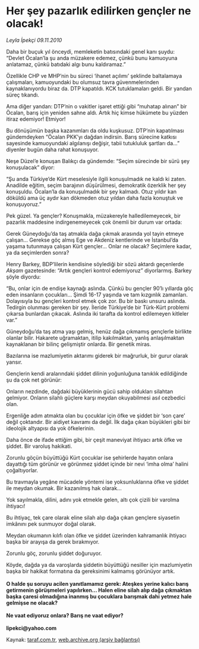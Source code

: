# Her şey pazarlık edilirken gençler ne olacak!

*Leyla İpekçi 09.11.2010*

<div class="yazi"><p>Daha bir buçuk yıl önceydi, memleketin batısındaki genel kanı şuydu: “Devlet Öcalan’la şu anda müzakere edemez, çünkü bunu kamuoyuna anlatamaz, çünkü batıdaki algı bunu kaldıramaz.” </p>
<p>Özellikle CHP ve MHP’nin bu süreci ‘ihanet açılımı’ şeklinde baltalamaya çalışmaları, kamuoyundaki bu olumsuz tavra güvenmelerinden kaynaklanıyordu biraz da. DTP kapatıldı. KCK tutuklamaları geldi. Bir yandan süreç tıkandı. </p>
<p>Ama diğer yandan: DTP’nin o vakitler işaret ettiği gibi “muhatap alınan” bir Öcalan, barış için yeniden sahne aldı. Artık hiç kimse hükümete bu yüzden itiraz edemiyor! Etmiyor!</p>
<p>Bu dönüşümün başka kazanımları da oldu kuşkusuz. DTP’nin kapatılması gündemdeyken “Öcalan PKK’yı dağdan indirsin. Barış sürecine katkısı sayesinde kamuoyundaki algılanışı değişir, tabii tutukluluk şartları da...” diyenler bugün daha rahat konuşuyor.</p>
<p>Neşe Düzel’e konuşan Balıkçı da gündemde: “Seçim sürecinde bir sürü şey konuşulacak” diyor: </p>
<p>“Şu anda Türkiye’de Kürt meselesiyle ilgili konuşulmadık ne kaldı ki zaten. Anadilde eğitim, seçim barajının düşürülmesi, demokratik özerklik her şey konuşuldu. Öcalan’la da konuşulmadık bir şey kalmadı. Otuz yıldır kan döküldü ama üç aydır kan dökmeden otuz yıldan daha fazla konuştuk ve konuşuyoruz.”</p>
<p>Pek güzel. Ya gençler? Konuşmakla, müzakereyle halledilemeyecek, bir pazarlık maddesine indirgenemeyecek çok önemli bir durum var ortada: </p>
<p>Gerek Güneydoğu’da taş atmakla dağa çıkmak arasında yol tayin etmeye çalışan... Gerekse göç almış Ege ve Akdeniz kentlerinde ve İstanbul’da yaşama tutunmaya çalışan Kürt gençler... Onlar ne olacak? Seçimlere kadar, ya da seçimlerden sonra?</p>
<p>Henry Barkey, BDP’lilerin kendisine söylediği bir sözü aktardı geçenlerde <i>Akşam</i> gazetesinde: “Artık gençleri kontrol edemiyoruz” diyorlarmış. Barkey şöyle diyordu:</p>
<p>“Bu, onlar için de endişe kaynağı aslında. Çünkü bu gençler 90’lı yıllarda göç eden insanların çocukları... Şimdi 16-17 yaşında ve tam kızgınlık zamanları. Dolayısıyla bu gençleri kontrol etmek çok zor. Bu bir baskı unsuru aslında. Tedirgin olunması gereken bir şey. İleride Türkiye’de bir Türk-Kürt problemi çıkarsa bunlardan çıkacak. Aslında iki tarafta da kontrol edilemeyen kitleler var.” </p>
<p>Güneydoğu’da taş atma yaşı gelmiş, henüz dağa çıkmamış gençlerle birlikte olanlar bilir. Hakarete uğramaktan, itilip kakılmaktan, yanlış anlaşılmaktan kaynaklanan bir bilinç gelişmiştir onlarda. Bir genetik miras. </p>
<p>Bazılarına ise mazlumiyetin aktarımı giderek bir mağrurluk, bir gurur olarak yansır. </p>
<p>Gençlerin kendi aralarındaki şiddet dilinin yoğunluğuna tanıklık edildiğinde şu da çok net görünür: </p>
<p>Onların nezdinde, dağdaki büyüklerinin gücü sahip oldukları silahtan gelmiyor. Onların silahlı güçlere karşı meydan okuyabilmesi asıl cezbedici olan. </p>
<p>Ergenliğe adım atmakta olan bu çocuklar için öfke ve şiddet bir ‘son çare’ değil çoktandır. Bir aidiyet kavramı da değil. İlk dağa çıkan büyükleri gibi bir ideolojik altyapısı da yok öfkelerinin. </p>
<p>Daha önce de ifade ettiğim gibi, bir çeşit maneviyat ihtiyacı artık öfke ve şiddet. Bir varoluş hakikati. </p>
<p>Zorunlu göçün büyüttüğü Kürt çocuklar ise şehirlerde hayatın onlara dayattığı tüm görünür ve görünmez şiddet içinde bir nevi ‘imha olma’ halini çoğaltıyorlar. </p>
<p>Bu travmayla yegâne mücadele yöntemi ise yoksunluklarına öfke ve şiddet ile meydan okumak. Bir kazanılmış hak olarak...</p>
<p>Yok sayılmakla, dilini, adını yok etmekle gelen, altı çok çizili bir varolma ihtiyacı! </p>
<p>Bu ihtiyaç, tek çare olarak eline silah alıp dağa çıkan gençlere siyasetin imkânını pek sunmuyor doğal olarak. </p>
<p>Meydan okumanın kılıfı olan öfke ve şiddet üzerinden kahramanlık ihtiyacı başka bir arayışa da gerek bırakmıyor. </p>
<p>Zorunlu göç, zorunlu şiddet doğuruyor.</p>
<p>Köyde, dağda ya da varoşlarda şiddetin büyüttüğü nesiller için mazlumiyetin başka bir hakikat formatına da gereksinimi kalmamış görünüyor artık. <br/><br/><b>O halde şu soruyu acilen yanıtlamamız gerek: Ateşkes yerine kalıcı barış getirmenin görüşmeleri yapılırken... Halen eline silah alıp dağa çıkmaktan başka çaresi olmadığına inanmış bu çocuklara barışmak dahi yetmez hale gelmişse ne olacak? <br/><br/></b><b>Ne vaat ediyoruz onlara? Barış ne vaat ediyor?<br/><br/></b><b>lipekci@yahoo.com</b></p></div>

Kaynak: [taraf.com.tr](http://www.taraf.com.tr:80/leyla-ipekci/makale-her-sey-pazarlik-edilirken-gencler-ne-olacak.htm), [web.archive.org (arşiv bağlantısı)](http://web.archive.org/web/20101110212738/http://www.taraf.com.tr:80/leyla-ipekci/makale-her-sey-pazarlik-edilirken-gencler-ne-olacak.htm)
